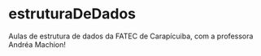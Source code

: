 # estruturaDeDados

Aulas de estrutura de dados da FATEC de Carapícuiba, com a professora Andréa Machion!
